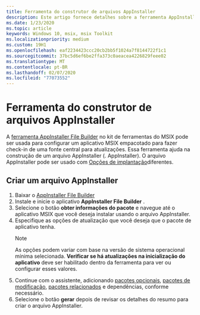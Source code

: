 ```yaml
---
title: Ferramenta do construtor de arquivos AppInstaller
description: Este artigo fornece detalhes sobre a ferramenta AppInstaller File Builder no kit de ferramentas do MSIX.
ms.date: 1/23/2020
ms.topic: article
keywords: Windows 10, msix, msix Toolkit
ms.localizationpriority: medium
ms.custom: 19H1
ms.openlocfilehash: eaf2234423ccc20cb2bb5f1024a7f8144722f1c1
ms.sourcegitcommit: 37bc5d6ef6be2ffa373c0aeacea4226829feee02
ms.translationtype: MT
ms.contentlocale: pt-BR
ms.lasthandoff: 02/07/2020
ms.locfileid: "77073552"
---
```

# <a name="appinstaller-file-builder-tool"></a>Ferramenta do construtor de arquivos AppInstaller

A [ferramenta AppInstaller File Builder](https://github.com/microsoft/MSIX-Toolkit/tree/master/AppInstallerFileBuilder) no kit de ferramentas do MSIX pode ser usada para configurar um aplicativo MSIX empacotado para fazer check-in de uma fonte central para atualizações. Essa ferramenta ajuda na construção de um arquivo AppInstaller (. AppInstaller). O arquivo AppInstaller pode ser usado com [Opções de implantação](../desktop/managing-your-msix-deployment-overview.md)diferentes.

## <a name="create-an-appinstaller-file"></a>Criar um arquivo AppInstaller

1. Baixar o [AppInstaller File Builder](https://github.com/microsoft/MSIX-Toolkit/releases/download/1.3.3/AppInstallerFileBuilder_1.2019.1001.0.msix)
2. Instale e inicie o aplicativo **AppInstaller File Builder** .
3. Selecione o botão **obter informações do pacote** e navegue até o aplicativo MSIX que você deseja instalar usando o arquivo AppInstaller.
4. Especifique as opções de atualização que você deseja que o pacote de aplicativo tenha.
    > [!Note]
    > As opções podem variar com base na versão de sistema operacional mínima selecionada. **Verificar se há atualizações na inicialização do aplicativo** deve ser habilitado dentro da ferramenta para ver ou configurar esses valores.
5. Continue com o assistente, adicionando [pacotes opcionais](../package/optional-packages.md), [pacotes de modificação](//modification-packages.md), [pacotes relacionados](../package/optional-packages.md) e dependências, conforme necessário.
6. Selecione o botão **gerar** depois de revisar os detalhes do resumo para criar o arquivo AppInstaller.
